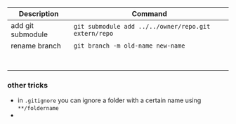 | Description  | Command  |
|---|---|
| add git submodule  | `git submodule add ../../owner/repo.git extern/repo`  |
| rename branch  | `git branch -m old-name new-name`|
|    |   |
|  |  |
|   |   |
|   |   |
|   |   |
|   |   |
|   |   |

### other tricks

- in `.gitignore` you can ignore a folder with a certain name using `**/foldername`
- 
